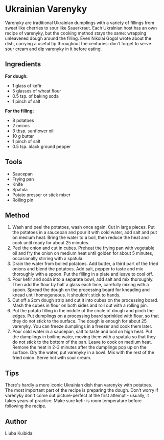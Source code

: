 # Ukrainian Varenyky

Varenyky are traditional Ukrainian dumplings with a variety of fillings from sweet like cherries to sour like Sauerkraut. Each Ukrainian host has an own recipe of varenyky, but the cooking method stays the same: wrapping unleavened dough around the filling. Even Nikolai Gogol wrote about the dish, carrying a useful tip throughout the centuries: don’t forget to serve sour cream and dip varenyky in it before eating.

## Ingredients

**For dough:**

- 1 glass of kefir
- 5 glasses of wheat flour
- 0.5 tsp. of baking soda
- 1 pinch of salt

**For the filling:**

- 8 potatoes
- 2 onions
- 3 tbsp. sunflower oil
- 10 g butter
- 1 pinch of salt
- 0.5 tsp. black ground pepper

## Tools

- Saucepan
- Frying pan
- Knife
- Spatula
- Potato presser or stick mixer
- Rolling pin

## Method

1. Wash and peel the potatoes, wash once again. Cut in large pieces. Put the potatoes in a saucepan and pour it with cold water, add salt and put on medium heat. Bring the water to a boil, then reduce the heat and cook until ready for about 25 minutes.
2. Peel the onion and cut in cubes. Preheat the frying pan with vegetable oil and fry the onion on medium heat until golden for about 5 minutes, occasionally stirring with a spatula.
3. Drain the water from boiled potatoes. Add butter, a third part of the fried onions and blend the potatoes. Add salt, pepper to taste and mix thoroughly with a spoon. Put the filling in a plate and leave to cool off.
4. Pour kefir and soda into a separate bowl, add salt and mix thoroughly. Then add the flour by half a glass each time, carefully mixing with a spoon. Spread the dough on the processing board for kneading and knead until homogeneous. It shouldn't stick to hands.
5. Cut off a 2cm dough strip and cut it into cubes on the processing board. Mash the cubes in flour on both sides and roll out with a rolling pin.
6. Put the potato filling in the middle of the circle of dough and pinch the edges. Put dumplings on a processing board sprinkled with flour, so that they do not stick to the surface. The dough is enough for about 25 varenyky. You can freeze dumplings in a freezer and cook them later.
7. Pour cold water in a saucepan, salt to taste and boil on high heat. Put the dumplings in boiling water, moving them with a spatula so that they do not stick to the bottom of the pan. Leave to cook on medium heat. Remove the heat in 2-3 minutes after the dumplings pop up on the surface. Dry the water, put varenyky in a bowl. Mix with the rest of the fried onion. Serve hot with sour cream.

## Tips

There's hardly a more iconic Ukrainian dish than varenyky with potatoes. The most important part of the recipe is preparing the dough. Don't worry if varenyky don't come out picture-perfect at the first attempt - usually, it takes years of practice. Make sure kefir is room temperature before following the recipe.

## Author

Liuba Kuibida
